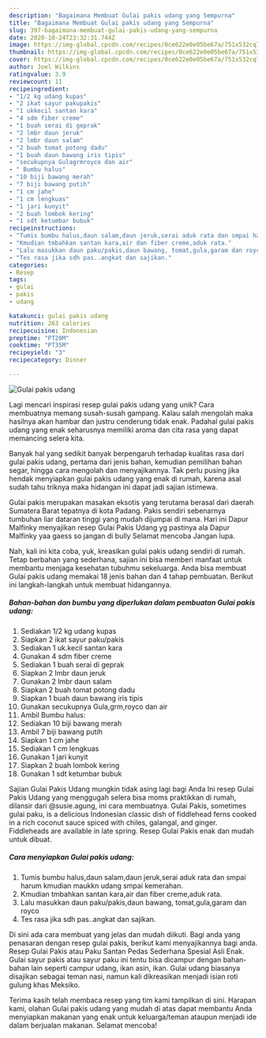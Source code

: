 ```yaml
---
description: "Bagaimana Membuat Gulai pakis udang yang Sempurna"
title: "Bagaimana Membuat Gulai pakis udang yang Sempurna"
slug: 397-bagaimana-membuat-gulai-pakis-udang-yang-sempurna
date: 2020-10-24T23:32:31.744Z
image: https://img-global.cpcdn.com/recipes/0ce622e0e05be67a/751x532cq70/gulai-pakis-udang-foto-resep-utama.jpg
thumbnail: https://img-global.cpcdn.com/recipes/0ce622e0e05be67a/751x532cq70/gulai-pakis-udang-foto-resep-utama.jpg
cover: https://img-global.cpcdn.com/recipes/0ce622e0e05be67a/751x532cq70/gulai-pakis-udang-foto-resep-utama.jpg
author: Joel Wilkins
ratingvalue: 3.9
reviewcount: 11
recipeingredient:
- "1/2 kg udang kupas"
- "2 ikat sayur pakupakis"
- "1 ukkecil santan kara"
- "4 sdm fiber creme"
- "1 buah serai di geprak"
- "2 lmbr daun jeruk"
- "2 lmbr daun salam"
- "2 buah tomat potong dadu"
- "1 buah daun bawang iris tipis"
- "secukupnya Gulagrmroyco dan air"
- " Bumbu halus"
- "10 biji bawang merah"
- "7 biji bawang putih"
- "1 cm jahe"
- "1 cm lengkuas"
- "1 jari kunyit"
- "2 buah lombok kering"
- "1 sdt ketumbar bubuk"
recipeinstructions:
- "Tumis bumbu halus,daun salam,daun jeruk,serai aduk rata dan smpai harum kmudian maukkn udang smpai kemerahan."
- "Kmudian tmbahkan santan kara,air dan fiber creme,aduk rata."
- "Lalu masukkan daun paku/pakis,daun bawang, tomat,gula,garam dan royco"
- "Tes rasa jika sdh pas..angkat dan sajikan."
categories:
- Resep
tags:
- gulai
- pakis
- udang

katakunci: gulai pakis udang 
nutrition: 263 calories
recipecuisine: Indonesian
preptime: "PT20M"
cooktime: "PT35M"
recipeyield: "3"
recipecategory: Dinner

---
```



![Gulai pakis udang](https://img-global.cpcdn.com/recipes/0ce622e0e05be67a/751x532cq70/gulai-pakis-udang-foto-resep-utama.jpg)

Lagi mencari inspirasi resep gulai pakis udang yang unik? Cara membuatnya memang susah-susah gampang. Kalau salah mengolah maka hasilnya akan hambar dan justru cenderung tidak enak. Padahal gulai pakis udang yang enak seharusnya memiliki aroma dan cita rasa yang dapat memancing selera kita.

Banyak hal yang sedikit banyak berpengaruh terhadap kualitas rasa dari gulai pakis udang, pertama dari jenis bahan, kemudian pemilihan bahan segar, hingga cara mengolah dan menyajikannya. Tak perlu pusing jika hendak menyiapkan gulai pakis udang yang enak di rumah, karena asal sudah tahu triknya maka hidangan ini dapat jadi sajian istimewa.

Gulai pakis merupakan masakan eksotis yang terutama berasal dari daerah Sumatera Barat tepatnya di kota Padang. Pakis sendiri sebenarnya tumbuhan liar dataran tinggi yang mudah dijumpai di mana. Hari ini Dapur Malfinky menyajikan resep Gulai Pakis Udang yg pastinya ala Dapur Malfinky yaa gaess so jangan di bully Selamat mencoba Jangan lupa.


Nah, kali ini kita coba, yuk, kreasikan gulai pakis udang sendiri di rumah. Tetap berbahan yang sederhana, sajian ini bisa memberi manfaat untuk membantu menjaga kesehatan tubuhmu sekeluarga. Anda bisa membuat Gulai pakis udang memakai 18 jenis bahan dan 4 tahap pembuatan. Berikut ini langkah-langkah untuk membuat hidangannya.

<!--inarticleads1-->

##### Bahan-bahan dan bumbu yang diperlukan dalam pembuatan Gulai pakis udang:

1. Sediakan 1/2 kg udang kupas
1. Siapkan 2 ikat sayur paku/pakis
1. Sediakan 1 uk.kecil santan kara
1. Gunakan 4 sdm fiber creme
1. Sediakan 1 buah serai di geprak
1. Siapkan 2 lmbr daun jeruk
1. Gunakan 2 lmbr daun salam
1. Siapkan 2 buah tomat potong dadu
1. Siapkan 1 buah daun bawang iris tipis
1. Gunakan secukupnya Gula,grm,royco dan air
1. Ambil  Bumbu halus:
1. Sediakan 10 biji bawang merah
1. Ambil 7 biji bawang putih
1. Siapkan 1 cm jahe
1. Sediakan 1 cm lengkuas
1. Gunakan 1 jari kunyit
1. Siapkan 2 buah lombok kering
1. Gunakan 1 sdt ketumbar bubuk


Sajian Gulai Pakis Udang mungkin tidak asing lagi bagi Anda Ini resep Gulai Pakis Udang yang menggugah selera bisa moms praktikkan di rumah, dilansir dari @susie.agung, ini cara membuatnya. Gulai Pakis, sometimes gulai paku, is a delicious Indonesian classic dish of fiddlehead ferns cooked in a rich coconut sauce spiced with chiles, galangal, and ginger. Fiddleheads are available in late spring. Resep Gulai Pakis enak dan mudah untuk dibuat. 

<!--inarticleads2-->

##### Cara menyiapkan Gulai pakis udang:

1. Tumis bumbu halus,daun salam,daun jeruk,serai aduk rata dan smpai harum kmudian maukkn udang smpai kemerahan.
1. Kmudian tmbahkan santan kara,air dan fiber creme,aduk rata.
1. Lalu masukkan daun paku/pakis,daun bawang, tomat,gula,garam dan royco
1. Tes rasa jika sdh pas..angkat dan sajikan.


Di sini ada cara membuat yang jelas dan mudah diikuti. Bagi anda yang penasaran dengan resep gulai pakis, berikut kami menyajikannya bagi anda. Resep Gulai Pakis atau Paku Santan Pedas Sederhana Spesial Asli Enak. Gulai sayur pakis atau sayur paku ini tentu bisa dicampur dengan bahan-bahan lain seperti campur udang, ikan asin, ikan. Gulai udang biasanya disajikan sebagai teman nasi, namun kali dikreasikan menjadi isian roti gulung khas Meksiko. 

Terima kasih telah membaca resep yang tim kami tampilkan di sini. Harapan kami, olahan Gulai pakis udang yang mudah di atas dapat membantu Anda menyiapkan makanan yang enak untuk keluarga/teman ataupun menjadi ide dalam berjualan makanan. Selamat mencoba!
